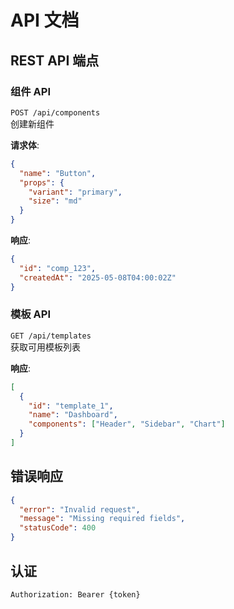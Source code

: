 # API 文档

## REST API 端点

### 组件 API

`POST /api/components`  
创建新组件

**请求体**:

```json
{
  "name": "Button",
  "props": {
    "variant": "primary",
    "size": "md"
  }
}
```

**响应**:

```json
{
  "id": "comp_123",
  "createdAt": "2025-05-08T04:00:02Z"
}
```

### 模板 API

`GET /api/templates`  
获取可用模板列表

**响应**:

```json
[
  {
    "id": "template_1",
    "name": "Dashboard",
    "components": ["Header", "Sidebar", "Chart"]
  }
]
```

## 错误响应

```json
{
  "error": "Invalid request",
  "message": "Missing required fields",
  "statusCode": 400
}
```

## 认证

```http
Authorization: Bearer {token}
```
